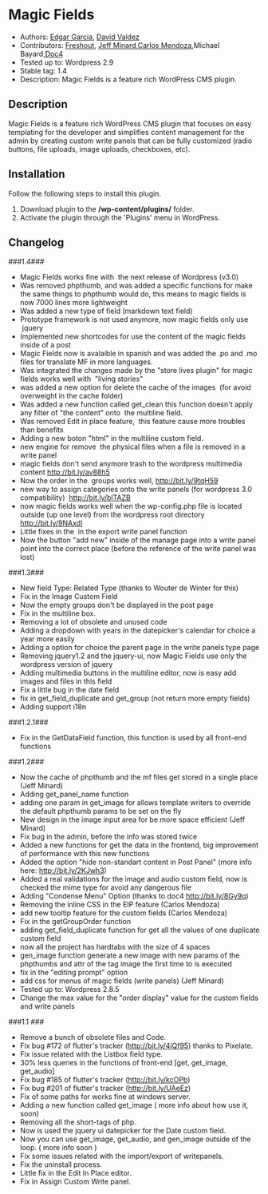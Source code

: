 # Magic Fields
* Authors: [Edgar Garcia](http://hunk.com.mx "Hunk"), [David Valdez](http://gnuget.org "Gnuget")
* Contributors: [Freshout](http://freshout.us "Freshout"), [Jeff Minard](http://jrm.cc/ "Jeff Minard"),[Carlos Mendoza](http://http://github.com/kaziel/Magic-Fields "Carlos Mendoza"),Michael Bayard,[Doc4](doc4design.com/ "Doc4")
* Tested up to: Wordpress 2.9
* Stable tag: 1.4
* Description: Magic Fields  is a feature rich WordPress CMS plugin.

## Description

Magic Fields is a feature rich WordPress CMS plugin that focuses on easy templating for the developer and simplifies content management for the admin by creating custom write panels that can be fully customized (radio buttons, file uploads, image uploads, checkboxes, etc). 

## Installation 

Follow the following steps to install this plugin.

1.	Download plugin to the **/wp-content/plugins/** folder.
2.	Activate the plugin through the 'Plugins' menu in WordPress.

## Changelog ##

###1.4###
* Magic Fields works fine with  the next release of Wordpress (v3.0)
* Was removed phpthumb, and was added a specific functions for make the same things to phpthumb would  do, this means to magic fields is now 7000 lines more lightweight
* Was added a new type of field (markdown text field)
* Prototype framework is not used anymore, now magic fields only use  jquery
* Implemented new shortcodes for use the content of the magic fields inside of a post
* Magic Fields now is avalaible in spanish and was added the .po and .mo files for translate MF in more languages.
* Was integrated the changes made by the "store lives plugin" for magic fields works well with  "living stories"
* was added a new option for delete the cache of the images  (for avoid overweight in the cache folder)
* Was added a new function called get_clean this function doesn't apply any filter of "the content" onto  the multiline field.
* Was removed Edit in place feature,  this feature cause more troubles than benefits
* Adding a new boton "html" in the multiline custom field.
* new engine for remove  the physical files when a file is removed in a write panel
* magic fields don't send anymore trash to the wordpress multimedia content http://bit.ly/av88h5
* Now the order in the  groups works well, http://bit.ly/9tqH59
* new way to assign categories onto the write panels (for wordpress 3.0 compatibility)  http://bit.ly/blTAZB
* now magic fields works well when the wp-config.php file is located outside (up one level) from the wordpress root directory http://bit.ly/9NAxdI
* Little fixes in the  in the export write panel function
* Now the button "add new" inside of the manage page into a write panel point into the correct place (before the reference of the write panel was lost)


###1.3###

* New field Type: Related Type (thanks to Wouter de Winter for this)
* Fix in the Image Custom Field 
* Now the empty groups don't be displayed in the  post page
* Fix in the multiline box.
* Removing a lot of obsolete and unused code
* Adding a dropdown with years in the datepicker's calendar for choice a year more easily
* Adding a option for choice the parent page in the write panels type page
* Removing   jquery1.2 and the jquery-ui, now  Magic Fields use only the wordpress version of jquery
* Adding multimedia  buttons in the  multiline editor, now is easy add images and files in this field
* Fix a little bug in the date field
* fix in get\_field\_duplicate and get\_group (not return more empty fields)
* Adding support i18n 


###1.2.1###

* Fix in the GetDataField function, this function is used by all front-end functions

###1.2###

* Now the cache of phpthumb and the mf files get stored in a single place (Jeff Minard)
* Adding get\_panel\_name function 
* adding one param in get_image for allows template writers to override the default phpthumb params to be set 
on the fly
* New design in the image input area for be more space efficient (Jeff Minard)
* Fix bug in the admin, before the info was stored twice 
* Added a  new functions for get the data in the frontend, big improvement of performance with this new functions
* Added  the option "hide non-standart content in Post Panel" (more info 
here: http://bit.ly/2KJwh3)
* Added a real validations for the image and audio custom field, now is checked the mime type for avoid any dangerous file
* Adding "Condense Menu" Option (thanks to doc4  http://bit.ly/8Gy9q)
* Removing the inline CSS in the EIP feature  (Carlos Mendoza)
* add new tooltip feature for the custom fields (Carlos Mendoza)
* Fix in the getGroupOrder function
* adding get\_field\_duplicate function for get all the values of one duplicate custom field
* now all the project has  hardtabs  with the size of  4 spaces
* gen\_image function generate a new image with new params of the phpthumbs and attr of the tag image the first time to is executed
* fix in the "editing prompt" option
* add css for menus of magic fields (write panels) (Jeff Minard)
* Tested up to: Wordpress 2.8.5
* Change the max value for the "order display" value for the custom fields and write panels


###1.1 ###

* Remove a bunch of obsolete files and Code. 
* Fix bug #172 of flutter's tracker (http://bit.ly/4iQf95) thanks to Pixelate.
* Fix issue related with the Listbox field type.
* 30% less queries in the functions of front-end [get, get_image, get_audio]
* Fix bug #185 of flutter's tracker (http://bit.ly/kcOPb)
* Fix bug #201 of flutter's tracker (http://bit.ly/UAeEz)
* Fix of some paths for works fine at windows server.
* Adding a new function called get_image ( more info about how use it, soon)
* Removing all the short-tags of php.
* Now is used the  jquery ui datepicker for the Date custom field.
* Now you can use  get_image, get_audio, and gen_image outside of the loop. ( more info soon )
* Fix some issues related with the import/export  of writepanels.
* Fix the uninstall process.
* Little fix in the Edit In Place editor.
* Fix in Assign Custom Write panel.

